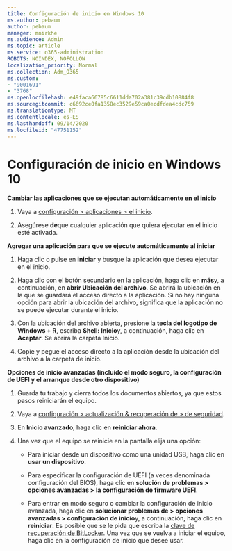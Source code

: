 ```yaml
---
title: Configuración de inicio en Windows 10
ms.author: pebaum
author: pebaum
manager: mnirkhe
ms.audience: Admin
ms.topic: article
ms.service: o365-administration
ROBOTS: NOINDEX, NOFOLLOW
localization_priority: Normal
ms.collection: Adm_O365
ms.custom:
- "9001691"
- "3768"
ms.openlocfilehash: e49faca66785c6611dda702a381c39cdb10884f8
ms.sourcegitcommit: c6692ce0fa1358ec3529e59ca0ecdfdea4cdc759
ms.translationtype: MT
ms.contentlocale: es-ES
ms.lasthandoff: 09/14/2020
ms.locfileid: "47751152"
---
```

# <a name="startup-settings-in-windows-10"></a>Configuración de inicio en Windows 10

**Cambiar las aplicaciones que se ejecutan automáticamente en el inicio**

1. Vaya a [configuración > aplicaciones > el inicio](ms-settings:startupapps?activationSource=GetHelp).

2. Asegúrese **de**que cualquier aplicación que quiera ejecutar en el inicio esté activada.

**Agregar una aplicación para que se ejecute automáticamente al iniciar**

1. Haga clic o pulse en **iniciar** y busque la aplicación que desea ejecutar en el inicio.

2. Haga clic con el botón secundario en la aplicación, haga clic en **más**y, a continuación, en **abrir Ubicación del archivo**. Se abrirá la ubicación en la que se guardará el acceso directo a la aplicación. Si no hay ninguna opción para abrir la ubicación del archivo, significa que la aplicación no se puede ejecutar durante el inicio.

3. Con la ubicación del archivo abierta, presione la **tecla del logotipo de Windows + R**, escriba **Shell: Inicio**y, a continuación, haga clic en **Aceptar**. Se abrirá la carpeta Inicio.

4. Copie y pegue el acceso directo a la aplicación desde la ubicación del archivo a la carpeta de inicio.

**Opciones de inicio avanzadas (incluido el modo seguro, la configuración de UEFI y el arranque desde otro dispositivo)**

1. Guarda tu trabajo y cierra todos los documentos abiertos, ya que estos pasos reiniciarán el equipo.

2. Vaya a [configuración > actualización & recuperación de > de seguridad](ms-settings:recovery?activationSource=GetHelp).

3. En **Inicio avanzado**, haga clic en **reiniciar ahora**. 

4. Una vez que el equipo se reinicie en la pantalla elija una opción:

    - Para iniciar desde un dispositivo como una unidad USB, haga clic en **usar un dispositivo**.

    - Para especificar la configuración de UEFI (a veces denominada configuración del BIOS), haga clic en **solución de problemas > opciones avanzadas > la configuración de firmware UEFI**. 

    - Para entrar en modo seguro o cambiar la configuración de inicio avanzada, haga clic en **solucionar problemas de > opciones avanzadas > configuración de inicio**y, a continuación, haga clic en **reiniciar**. Es posible que se le pida que escriba la [clave de recuperación de BitLocker](https://support.microsoft.com/help/4026181/windows-10-find-my-bitlocker-recovery-key). Una vez que se vuelva a iniciar el equipo, haga clic en la configuración de inicio que desee usar.